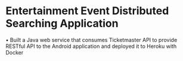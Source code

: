 # Entertainment Event Distributed Searching Application
•	Built a Java web service that consumes Ticketmaster API to provide RESTful API to the Android application and deployed it to Heroku with Docker
